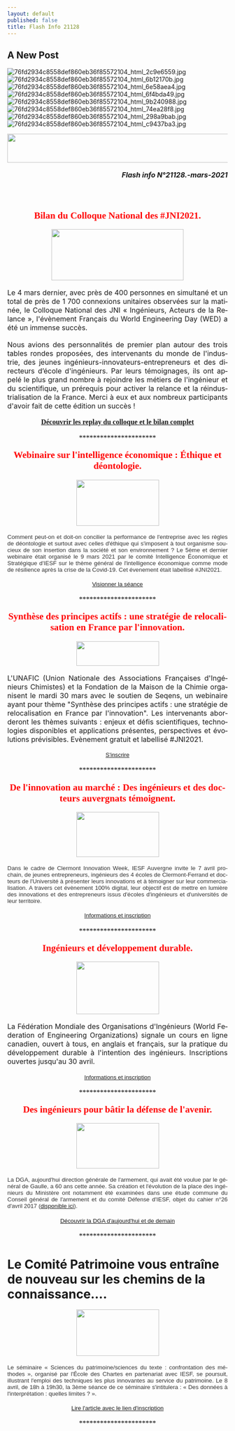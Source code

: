 ```yaml
---
layout: default
published: false
title: Flash Info 21128
---
```

## A New Post



![76fd2934c8558def860eb36f85572104_html_2c9e6559.jpg]({{site.baseurl}}/media/76fd2934c8558def860eb36f85572104_html_2c9e6559.jpg)
![76fd2934c8558def860eb36f85572104_html_6b12170b.jpg]({{site.baseurl}}/media/76fd2934c8558def860eb36f85572104_html_6b12170b.jpg)
![76fd2934c8558def860eb36f85572104_html_6e58aea4.jpg]({{site.baseurl}}/media/76fd2934c8558def860eb36f85572104_html_6e58aea4.jpg)
![76fd2934c8558def860eb36f85572104_html_6f4bda49.jpg]({{site.baseurl}}/media/76fd2934c8558def860eb36f85572104_html_6f4bda49.jpg)
![76fd2934c8558def860eb36f85572104_html_9b240988.jpg]({{site.baseurl}}/media/76fd2934c8558def860eb36f85572104_html_9b240988.jpg)
![76fd2934c8558def860eb36f85572104_html_74ea28f8.jpg]({{site.baseurl}}/media/76fd2934c8558def860eb36f85572104_html_74ea28f8.jpg)
![76fd2934c8558def860eb36f85572104_html_298a9bab.jpg]({{site.baseurl}}/media/76fd2934c8558def860eb36f85572104_html_298a9bab.jpg)
![76fd2934c8558def860eb36f85572104_html_c9437ba3.jpg]({{site.baseurl}}/media/76fd2934c8558def860eb36f85572104_html_c9437ba3.jpg)



<BODY LANG="fr-FR" LINK="#0000ff" DIR="LTR">
<P ALIGN=CENTER STYLE="margin-bottom: 0.19in"><IMG SRC="76fd2934c8558def860eb36f85572104_html_74ea28f8.jpg" NAME="Image 2" ALIGN=BOTTOM WIDTH=680 HEIGHT=66 BORDER=0></P>
<P ALIGN=RIGHT STYLE="margin-bottom: 0.19in"><FONT SIZE=3><I><B>Flash
info N°21128.-mars-2021</B></I></FONT></P>
<P ALIGN=CENTER STYLE="margin-bottom: 0.19in"><BR><BR>
</P>
<P ALIGN=CENTER STYLE="margin-bottom: 0.19in"><FONT COLOR="#ff0000"><FONT FACE="Engravers MT, serif"><FONT SIZE=4 STYLE="font-size: 16pt"><B>Bilan
du Colloque National des #JNI2021.</B></FONT></FONT></FONT></P>
<P ALIGN=CENTER STYLE="margin-bottom: 0.19in"><IMG SRC="76fd2934c8558def860eb36f85572104_html_2c9e6559.jpg" NAME="Image 1" ALIGN=BOTTOM WIDTH=302 HEIGHT=117 BORDER=0></P>
<P ALIGN=JUSTIFY STYLE="margin-bottom: 0.19in"><FONT SIZE=3>Le 4 mars
dernier, avec près de 400 personnes en simultané et un total de
près de 1 700 connexions unitaires observées sur la matinée, le
Colloque National des JNI&nbsp;« Ingénieurs, Acteurs de la Relance
», l'évènement Français du World Engineering Day (WED) a été un
immense succès. </FONT>
</P>
<P ALIGN=JUSTIFY STYLE="margin-bottom: 0.19in"><FONT SIZE=3>Nous
avions des personnalités de premier plan autour des trois tables
rondes proposées, des intervenants du monde de l'industrie, des
jeunes ingénieurs-innovateurs-entrepreneurs et des directeurs
d’école d'ingénieurs. Par leurs témoignages, ils ont appelé le
plus grand nombre à rejoindre les métiers de l'ingénieur et du
scientifique, un prérequis pour activer la relance et la
réindustrialisation de la France. Merci à eux et aux nombreux
participants d'avoir fait de cette édition un succès ! </FONT>
</P>
<P ALIGN=CENTER STYLE="margin-bottom: 0.19in"><A HREF="https://bit.ly/replay-4-mars-jni2021"><FONT FACE="Calibri, serif"><FONT SIZE=3><B>Découvrir
les replay du colloque et le bilan complet</B></FONT></FONT></A></P>
<P ALIGN=CENTER STYLE="margin-bottom: 0.19in"><FONT COLOR="#000000"><FONT FACE="Calibri, serif"><FONT SIZE=3>**********************</FONT></FONT></FONT></P>
<P ALIGN=CENTER STYLE="margin-bottom: 0.19in"><FONT COLOR="#ff0000"><FONT FACE="Engravers MT, serif"><FONT SIZE=4 STYLE="font-size: 16pt"><B>Webinaire
sur l'intelligence économique : Éthique et déontologie.</B></FONT></FONT></FONT></P>
<P ALIGN=CENTER STYLE="margin-bottom: 0.19in"><IMG SRC="76fd2934c8558def860eb36f85572104_html_c9437ba3.jpg" NAME="Image 3" ALIGN=BOTTOM WIDTH=189 HEIGHT=105 BORDER=0></P>
<P ALIGN=JUSTIFY STYLE="margin-bottom: 0.19in"><FONT COLOR="#333333"><FONT FACE="Arial, serif"><FONT SIZE=2 STYLE="font-size: 10pt">Comment
peut-on et doit-on concilier la performance de l'entreprise avec les
règles de déontologie et surtout avec celles d'éthique qui
s'imposent à tout organisme soucieux de son insertion dans la
société et son environnement ? Le 5ème et dernier webinaire&nbsp;était
organisé le 9 mars 2021 par le comité Intelligence Économique et
Stratégique d'IESF sur le thème général de l'intelligence
économique comme mode de résilience après la crise de la Covid-19.
Cet évenement était labellisé #JNI2021.</FONT></FONT></FONT></P>
<P ALIGN=CENTER STYLE="margin-bottom: 0.19in"><A HREF="https://bit.ly/31eDGsE"><FONT FACE="Arial, serif"><FONT SIZE=2 STYLE="font-size: 10pt">Visionner
la séance</FONT></FONT></A></P>
<P ALIGN=CENTER STYLE="margin-bottom: 0.19in"><FONT COLOR="#000000"><FONT FACE="Calibri, serif"><FONT SIZE=3>**********************</FONT></FONT></FONT></P>
<P ALIGN=CENTER STYLE="margin-bottom: 0.19in"><FONT COLOR="#ff0000"><FONT FACE="Engravers MT, serif"><FONT SIZE=4 STYLE="font-size: 16pt"><B>Synthèse
des principes actifs : une stratégie de relocalisation en France par
l'innovation.</B></FONT></FONT></FONT></P>
<P ALIGN=CENTER STYLE="margin-bottom: 0.19in"><IMG SRC="76fd2934c8558def860eb36f85572104_html_6e58aea4.jpg" NAME="Image 4" ALIGN=BOTTOM WIDTH=189 HEIGHT=56 BORDER=0></P>
<P ALIGN=JUSTIFY STYLE="margin-bottom: 0.19in"><FONT SIZE=3>L'UNAFIC
(Union Nationale des Associations Françaises d'Ingénieurs
Chimistes) et la Fondation de la Maison de la Chimie organisent le
mardi 30 mars avec le soutien de Seqens, un webinaire ayant pour
thème &quot;Synthèse des principes actifs : une stratégie de
relocalisation en France par l'innovation&quot;. Les intervenants
aborderont les thèmes suivants : enjeux et défis scientifiques,
technologies disponibles et applications présentes, perspectives et
évolutions prévisibles. Evènement gratuit et labellisé #JNI2021. </FONT>
</P>
<P ALIGN=CENTER STYLE="margin-bottom: 0.19in"><A HREF="https://bit.ly/3tQrHh3"><FONT FACE="Arial, serif"><FONT SIZE=2 STYLE="font-size: 10pt">S'inscrire</FONT></FONT></A></P>
<P ALIGN=CENTER STYLE="margin-bottom: 0.19in"><FONT COLOR="#000000"><FONT FACE="Calibri, serif"><FONT SIZE=3>**********************</FONT></FONT></FONT></P>
<P ALIGN=CENTER STYLE="margin-bottom: 0.19in"><FONT COLOR="#ff0000"><FONT FACE="Engravers MT, serif"><FONT SIZE=4 STYLE="font-size: 16pt"><B>De
l'innovation au marché : Des ingénieurs et des docteurs auvergnats
témoignent.</B></FONT></FONT></FONT></P>
<P ALIGN=CENTER STYLE="margin-bottom: 0.19in"><IMG SRC="76fd2934c8558def860eb36f85572104_html_9b240988.jpg" NAME="Image 5" ALIGN=BOTTOM WIDTH=189 HEIGHT=103 BORDER=0></P>
<P ALIGN=JUSTIFY STYLE="margin-bottom: 0.19in"><FONT FACE="Times New Roman, serif"><FONT SIZE=3><FONT COLOR="#333333"><FONT FACE="Arial, serif"><FONT SIZE=2 STYLE="font-size: 10pt">Dans
le cadre de Clermont Innovation Week, IESF Auvergne invite le 7 avril
prochain, de jeunes entrepreneurs, ingénieurs des 4 écoles de
Clermont-Ferrand et docteurs de l'Université à présenter leurs
innovations et à témoigner sur leur commercialisation. A travers
cet évènement 100% digital, leur objectif est de mettre en lumière
des innovations et des entrepreneurs issus d'écoles d'ingénieurs et
d'universités de leur territoire. </FONT></FONT></FONT></FONT></FONT>
</P>
<P ALIGN=CENTER STYLE="margin-bottom: 0.19in"><A HREF="https://bit.ly/31ar5Xg"><FONT FACE="Arial, serif"><FONT SIZE=2 STYLE="font-size: 10pt">Informations
et inscription</FONT></FONT></A></P>
<P ALIGN=CENTER STYLE="margin-bottom: 0.19in"><FONT COLOR="#000000"><FONT FACE="Calibri, serif"><FONT SIZE=3>**********************</FONT></FONT></FONT></P>
<P ALIGN=CENTER STYLE="margin-bottom: 0.19in"><FONT COLOR="#ff0000"><FONT FACE="Engravers MT, serif"><FONT SIZE=4 STYLE="font-size: 16pt"><B>Ingénieurs
et développement durable.</B></FONT></FONT></FONT></P>
<P ALIGN=CENTER STYLE="margin-bottom: 0.19in"><IMG SRC="76fd2934c8558def860eb36f85572104_html_6b12170b.jpg" NAME="Image 6" ALIGN=BOTTOM WIDTH=189 HEIGHT=120 BORDER=0></P>
<P ALIGN=JUSTIFY STYLE="margin-bottom: 0.19in"><FONT SIZE=3>La
Fédération Mondiale des Organisations d'Ingénieurs (World
Federation of Engineering Organizations) signale un cours en ligne
canadien, ouvert à tous, en anglais et français, sur la pratique du
développement durable à l'intention des ingénieurs. Inscriptions
ouvertes jusqu'au 30 avril. </FONT>
</P>
<P ALIGN=CENTER STYLE="margin-bottom: 0.19in"><A HREF="https://bit.ly/3vXF6FM"><FONT FACE="Arial, serif"><FONT SIZE=2 STYLE="font-size: 10pt">Informations
et inscription</FONT></FONT></A></P>
<P ALIGN=CENTER STYLE="margin-bottom: 0.19in"><FONT COLOR="#000000"><FONT FACE="Calibri, serif"><FONT SIZE=3>**********************</FONT></FONT></FONT></P>
<P ALIGN=CENTER STYLE="margin-bottom: 0.19in"><FONT COLOR="#ff0000"><FONT FACE="Engravers MT, serif"><FONT SIZE=4 STYLE="font-size: 16pt"><B>Des
ingénieurs pour bâtir la défense de l'avenir.</B></FONT></FONT></FONT></P>
<P ALIGN=CENTER STYLE="margin-bottom: 0.19in"><IMG SRC="76fd2934c8558def860eb36f85572104_html_6f4bda49.jpg" NAME="Image 7" ALIGN=BOTTOM WIDTH=189 HEIGHT=104 BORDER=0></P>
<P ALIGN=JUSTIFY STYLE="margin-bottom: 0.19in"><FONT FACE="Times New Roman, serif"><FONT SIZE=3><FONT COLOR="#333333"><FONT FACE="Arial, serif"><FONT SIZE=2 STYLE="font-size: 10pt">La
DGA, aujourd'hui direction générale de l'armement, qui avait été
voulue par le général de Gaulle, a 60 ans cette année. Sa création
et l'évolution de la place des ingénieurs du Ministère ont
notamment été examinées dans une étude commune du Conseil général
de l'armement et du comité Défense d'IESF, objet du cahier n°26
d'avril 2017 (</FONT></FONT></FONT><A HREF="https://bit.ly/3rfClvZ"><FONT FACE="Arial, serif"><FONT SIZE=2 STYLE="font-size: 10pt">disponible
ici</FONT></FONT></A><FONT COLOR="#333333"><FONT FACE="Arial, serif"><FONT SIZE=2 STYLE="font-size: 10pt">).</FONT></FONT></FONT>
</FONT></FONT>
</P>
<P ALIGN=CENTER STYLE="margin-bottom: 0.19in"><A HREF="https://www.defense.gouv.fr/dga/la-dga-a-60-ans-cette-annee"><FONT FACE="Arial, serif"><FONT SIZE=2 STYLE="font-size: 10pt">Découvrir
la DGA d'aujourd'hui et de demain</FONT></FONT></A></P>
<P ALIGN=CENTER STYLE="margin-bottom: 0.19in"><FONT COLOR="#000000"><FONT FACE="Calibri, serif"><FONT SIZE=3>**********************</FONT></FONT></FONT></P>
<H1 CLASS="western" STYLE="margin-bottom: 0.19in"><B>Le Comité
Patrimoine vous entraîne de nouveau sur les chemins de la
connaissance…</B>.</H1>
<P ALIGN=CENTER STYLE="margin-bottom: 0.19in"><IMG SRC="76fd2934c8558def860eb36f85572104_html_298a9bab.jpg" NAME="Image 8" ALIGN=BOTTOM WIDTH=189 HEIGHT=106 BORDER=0></P>
<P ALIGN=JUSTIFY STYLE="margin-bottom: 0.19in"><FONT FACE="Times New Roman, serif"><FONT SIZE=3><FONT COLOR="#333333"><FONT FACE="Arial, serif"><FONT SIZE=2 STYLE="font-size: 10pt">Le
séminaire « Sciences du patrimoine/sciences du texte :
confrontation des méthodes », organisé par l'École des Chartes en
partenariat avec IESF, se poursuit, illustrant l'emploi des
techniques les plus innovantes au service du patrimoine. Le 8 avril,
de 18h à 19h30, la 3ème séance de ce séminaire s'intitulera : «
Des données à l'interprétation : quelles limites ? ».</FONT></FONT></FONT>
</FONT></FONT>
</P>
<P ALIGN=CENTER STYLE="margin-bottom: 0.19in"><A HREF="https://bit.ly/31dolID"><FONT FACE="Arial, serif"><FONT SIZE=2 STYLE="font-size: 10pt">Lire
l'article avec le lien d'inscription</FONT></FONT></A></P>
<P ALIGN=CENTER STYLE="margin-bottom: 0.19in"><FONT COLOR="#000000"><FONT FACE="Calibri, serif"><FONT SIZE=3>**********************</FONT></FONT></FONT></P>
</BODY>
